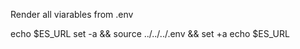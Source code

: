 Render all viarables from .env

  echo $ES_URL
  set -a && source ../../../.env && set +a
  echo $ES_URL